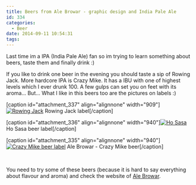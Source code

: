 ```yaml
---
title: Beers from Ale Browar - graphic design and India Pale Ale
id: 334
categories:
  - Beer
date: 2014-09-11 10:54:31
tags:
---
```


Last time im a IPA (India Pale Ale) fan so im trying to learn something about beers, taste them and finally drink :)

<!--more-->

If you like to drink one beer in the evening you should taste a sip of Rowing Jack. More hardcore IPA is Crazy Mike. It has a IBU with one of highest levels which I ever drunk 100\. A few gulps can set you on feet with its aroma... But... What I like in this beers too are the pictures on labels :)

[caption id="attachment_337" align="alignnone" width="909"][![Rowing Jack ](http://fedojo.com/wp-content/uploads/2014/09/rowing-jack.jpg)](http://fedojo.com/wp-content/uploads/2014/09/rowing-jack.jpg) Rowing Jack label[/caption]

[caption id="attachment_336" align="alignnone" width="940"][![Ho Sasa](http://fedojo.com/wp-content/uploads/2014/09/hop_sasa.jpg)](http://fedojo.com/wp-content/uploads/2014/09/hop_sasa.jpg) Ho Sasa beer label[/caption]

[caption id="attachment_335" align="alignnone" width="940"][![Crazy Mike beer label](http://fedojo.com/wp-content/uploads/2014/09/crazy_mike.jpg)](http://fedojo.com/wp-content/uploads/2014/09/crazy_mike.jpg) Ale Browar - Crazy Mike beer[/caption]

&nbsp;

You need to try some of these beers (because it is hard to say everything about flavour and aroma) and check the website of [Ale Browar](http://www.alebrowar.pl/ "Ale Browar").